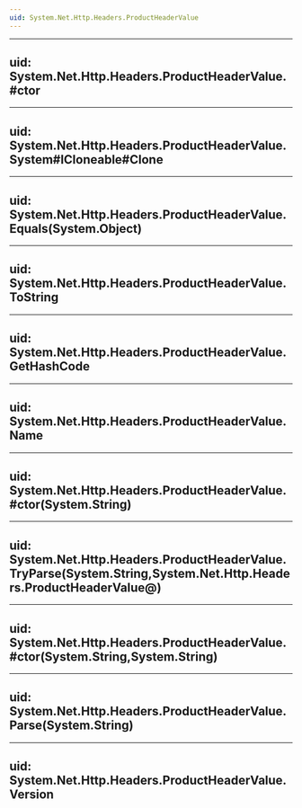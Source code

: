 ```yaml
---
uid: System.Net.Http.Headers.ProductHeaderValue
---
```


---
uid: System.Net.Http.Headers.ProductHeaderValue.#ctor
---

---
uid: System.Net.Http.Headers.ProductHeaderValue.System#ICloneable#Clone
---

---
uid: System.Net.Http.Headers.ProductHeaderValue.Equals(System.Object)
---

---
uid: System.Net.Http.Headers.ProductHeaderValue.ToString
---

---
uid: System.Net.Http.Headers.ProductHeaderValue.GetHashCode
---

---
uid: System.Net.Http.Headers.ProductHeaderValue.Name
---

---
uid: System.Net.Http.Headers.ProductHeaderValue.#ctor(System.String)
---

---
uid: System.Net.Http.Headers.ProductHeaderValue.TryParse(System.String,System.Net.Http.Headers.ProductHeaderValue@)
---

---
uid: System.Net.Http.Headers.ProductHeaderValue.#ctor(System.String,System.String)
---

---
uid: System.Net.Http.Headers.ProductHeaderValue.Parse(System.String)
---

---
uid: System.Net.Http.Headers.ProductHeaderValue.Version
---
